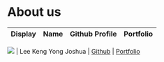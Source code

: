 # About us

Display | Name | Github Profile | Portfolio 
--------|:----:|:--------------:|:---------:

![](https://via.placeholder.com/100.png?text=Photo) | Lee Keng Yong Joshua | [Github](https://github.com/joshualeeky) | [Portfolio](docs/team/johndoe.md)

